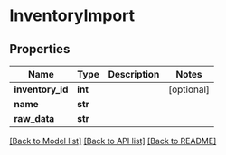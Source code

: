 # InventoryImport

## Properties
Name | Type | Description | Notes
------------ | ------------- | ------------- | -------------
**inventory_id** | **int** |  | [optional] 
**name** | **str** |  | 
**raw_data** | **str** |  | 

[[Back to Model list]](../README.md#documentation-for-models) [[Back to API list]](../README.md#documentation-for-api-endpoints) [[Back to README]](../README.md)


